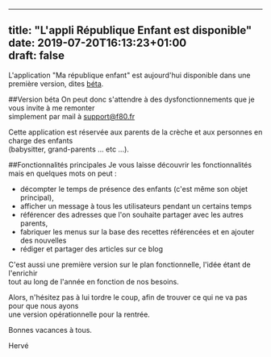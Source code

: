 
---  
title: "L'appli République Enfant est disponible"  
date: 2019-07-20T16:13:23+01:00  
draft: false  
--- 

L'application "Ma république enfant" est aujourd'hui disponible dans une première version, dites [béta](https://creche.appspot.com).   

##Version béta
On peut donc s'attendre à des dysfonctionnements que je vous invite à me remonter  
simplement par mail à [support@f80.fr](mailto:support@f80.fr)  
  
  
Cette application est réservée aux parents de la crèche et aux personnes en charge des enfants  
(babysitter, grand-parents ... etc ...).  
  
##Fonctionnalités principales
Je vous laisse découvrir les fonctionnalités mais en quelques mots on peut :  
 - décompter le temps de présence des enfants (c'est même son objet principal),  
 - afficher un message à tous les utilisateurs pendant un certains temps  
 - référencer des adresses que l'on souhaite partager avec les autres parents,
 - fabriquer les menus sur la base des recettes référencées et en ajouter des nouvelles  
 - rédiger et partager des articles sur ce blog  
  
    
C'est aussi une première version sur le plan fonctionnelle, l'idée étant de l'enrichir   
tout au long de l'année en fonction de nos besoins.  
  
  
Alors, n'hésitez pas à lui tordre le coup, afin de trouver ce qui ne va pas pour que nous ayons  
une version opérationnelle pour la rentrée.  
  
Bonnes vacances à tous.  
  
Hervé